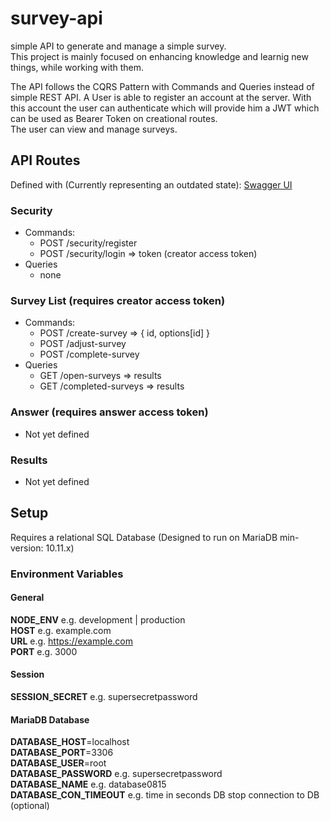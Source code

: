 # survey-api
simple API to generate and manage a simple survey.  
This project is mainly focused on enhancing knowledge and learnig new things, while working with them.  

The API follows the CQRS Pattern with Commands and Queries instead of simple REST API.
A User is able to register an account at the server.
With this account the user can authenticate which will provide him a JWT which can be used as Bearer Token on creational routes.  
The user can view and manage surveys.  


## API Routes
Defined with (Currently representing an outdated state): [Swagger UI](https://sheepcreativesoftware.github.io/swagger-survey-api/)

### Security
- Commands:
	- POST /security/register
	- POST /security/login => token (creator access token)
- Queries
	- none

### Survey List (requires creator access token)
- Commands:
	- POST /create-survey => { id, options[id] }
	- POST /adjust-survey
	- POST /complete-survey 
- Queries
	- GET /open-surveys => results
	- GET /completed-surveys => results

### Answer (requires answer access token)
- Not yet defined

### Results
- Not yet defined

## Setup
Requires a relational SQL Database (Designed to run on MariaDB min-version: 10.11.x)
### Environment Variables

#### General
**NODE_ENV** e.g. development | production  
**HOST** e.g. example.com  
**URL** e.g. https://example.com  
**PORT** e.g. 3000  

#### Session
**SESSION_SECRET** e.g. supersecretpassword  

#### MariaDB Database
**DATABASE_HOST**=localhost  
**DATABASE_PORT**=3306  
**DATABASE_USER**=root  
**DATABASE_PASSWORD** e.g. supersecretpassword  
**DATABASE_NAME** e.g. database0815  
**DATABASE_CON_TIMEOUT** e.g. time in seconds DB stop connection to DB (optional)

